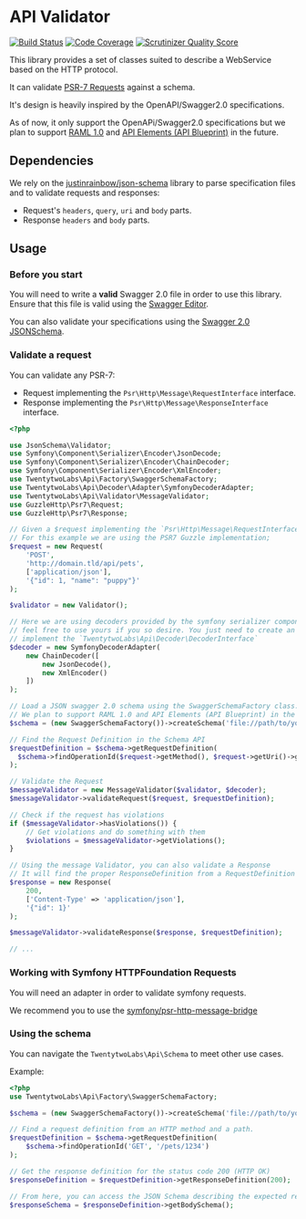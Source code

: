 # API Validator

[![Build Status](https://travis-ci.org/eleven-labs/api-validator.svg?branch=master)](https://travis-ci.org/eleven-labs/api-validator)
[![Code Coverage](https://scrutinizer-ci.com/g/eleven-labs/api-validator/badges/coverage.png)](https://scrutinizer-ci.com/g/eleven-labs/api-validator/)
[![Scrutinizer Quality Score](https://scrutinizer-ci.com/g/eleven-labs/api-validator/badges/quality-score.png)](https://scrutinizer-ci.com/g/eleven-labs/api-validator/)

This library provides a set of classes suited to describe a WebService based on the HTTP protocol.

It can validate [PSR-7 Requests](http://www.php-fig.org/psr/psr-7/) against a schema.

It's design is heavily inspired by the OpenAPI/Swagger2.0 specifications.

As of now, it only support the OpenAPi/Swagger2.0 specifications but we plan to 
support [RAML 1.0](https://github.com/raml-org/raml-spec/blob/master/versions/raml-10/raml-10.md/) 
and [API Elements (API Blueprint)](https://github.com/apiaryio/api-elements) in the future.

## Dependencies

We rely on the [justinrainbow/json-schema](https://github.com/justinrainbow/json-schema) library 
to parse specification files and to validate requests and responses:

- Request's `headers`, `query`, `uri` and `body` parts.
- Response `headers` and `body` parts.

## Usage

### Before you start

You will need to write a **valid** Swagger 2.0 file in order to use this library. Ensure that this file is valid using 
the [Swagger Editor](http://editor.swagger.io/). 

You can also validate your specifications 
using the [Swagger 2.0 JSONSchema](https://github.com/OAI/OpenAPI-Specification/blob/master/schemas/v2.0/schema.json).

### Validate a request

You can validate any PSR-7:

- Request implementing the `Psr\Http\Message\RequestInterface` interface.
- Response implementing the `Psr\Http\Message\ResponseInterface` interface.

```php
<?php

use JsonSchema\Validator;
use Symfony\Component\Serializer\Encoder\JsonDecode;
use Symfony\Component\Serializer\Encoder\ChainDecoder;
use Symfony\Component\Serializer\Encoder\XmlEncoder;
use TwentytwoLabs\Api\Factory\SwaggerSchemaFactory;
use TwentytwoLabs\Api\Decoder\Adapter\SymfonyDecoderAdapter;
use TwentytwoLabs\Api\Validator\MessageValidator;
use GuzzleHttp\Psr7\Request;
use GuzzleHttp\Psr7\Response;

// Given a $request implementing the `Psr\Http\Message\RequestInterface`
// For this example we are using the PSR7 Guzzle implementation;
$request = new Request(
    'POST', 
    'http://domain.tld/api/pets',
    ['application/json'],
    '{"id": 1, "name": "puppy"}'
);

$validator = new Validator();

// Here we are using decoders provided by the symfony serializer component
// feel free to use yours if you so desire. You just need to create an adapter that 
// implement the `TwentytwoLabs\Api\Decoder\DecoderInterface` 
$decoder = new SymfonyDecoderAdapter(
    new ChainDecoder([
        new JsonDecode(),
        new XmlEncoder()
    ])  
);

// Load a JSON swagger 2.0 schema using the SwaggerSchemaFactory class.
// We plan to support RAML 1.0 and API Elements (API Blueprint) in the future.
$schema = (new SwaggerSchemaFactory())->createSchema('file://path/to/your/swagger.json');

// Find the Request Definition in the Schema API
$requestDefinition = $schema->getRequestDefinition(
  $schema->findOperationId($request->getMethod(), $request->getUri()->getPath())  
);

// Validate the Request
$messageValidator = new MessageValidator($validator, $decoder);
$messageValidator->validateRequest($request, $requestDefinition);

// Check if the request has violations
if ($messageValidator->hasViolations()) {
    // Get violations and do something with them
    $violations = $messageValidator->getViolations();
}

// Using the message Validator, you can also validate a Response
// It will find the proper ResponseDefinition from a RequestDefinition
$response = new Response(
    200, 
    ['Content-Type' => 'application/json'],
    '{"id": 1}'
);

$messageValidator->validateResponse($response, $requestDefinition);

// ...
```

### Working with Symfony HTTPFoundation Requests

You will need an adapter in order to validate symfony requests.

We recommend you to use the [symfony/psr-http-message-bridge](https://github.com/symfony/psr-http-message-bridge)

### Using the schema

You can navigate the `TwentytwoLabs\Api\Schema` to meet other use cases.

Example:

```php
<?php
use TwentytwoLabs\Api\Factory\SwaggerSchemaFactory;

$schema = (new SwaggerSchemaFactory())->createSchema('file://path/to/your/swagger.json');

// Find a request definition from an HTTP method and a path.
$requestDefinition = $schema->getRequestDefinition(
    $schema->findOperationId('GET', '/pets/1234')
);

// Get the response definition for the status code 200 (HTTP OK)
$responseDefinition = $requestDefinition->getResponseDefinition(200);

// From here, you can access the JSON Schema describing the expected response
$responseSchema = $responseDefinition->getBodySchema();
```




